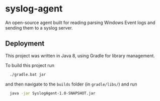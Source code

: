 # syslog-agent

An open-source agent built for reading parsing Windows Event logs and sending them to a syslog server.
## Deployment

This project was written in Java 8, using Gradle for library management.

To build this project run
```bash
  ./gradle.bat jar
```
and then navigate to the `builds` folder (in `gradle/libs/`) and run
```bash
  java -jar SyslogAgent-1.0-SNAPSHOT.jar
```